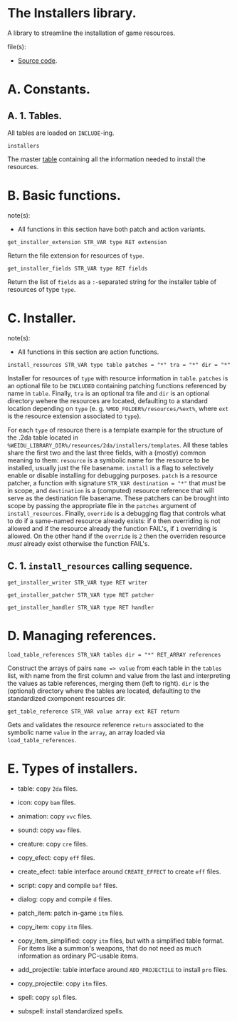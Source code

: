 # The Installers library.

A library to streamline the installation of game resources.

file(s):

* [Source code](../../installers.tpa).

# A. Constants.

## A. 1. Tables.

All tables are loaded on `INCLUDE`-ing.

`installers`

The master [table](../../resources/2da/installers/installers.2da) containing all the information needed to install the resources.

# B. Basic functions.

note(s):
* All functions in this section have both patch and action variants.

`get_installer_extension STR_VAR type RET extension`

Return the file extension for resources of `type`.

`get_installer_fields STR_VAR type RET fields`

Return the list of `fields` as a `:`-separated string for the installer table of resources of type `type`.

# C. Installer.

note(s):
* All functions in this section are action functions.

`install_resources STR_VAR type table patches = "*" tra = "*" dir = "*"`

Installer for resources of `type` with resource information in `table`. `patches` is an optional file to be `INCLUDED` containing patching functions referenced by name in `table`. Finally, `tra` is an optional tra file and `dir` is an optional directory wehere the resources are located, defaulting to a standard location depending on `type` (e. g. `%MOD_FOLDER%/resources/%ext%`, where `ext` is the resource extension associated to `type`).

For each `type` of resource there is a template example for the structure of the .2da table located in `%WEIDU_LIBRARY_DIR%/resources/2da/installers/templates`. All these tables share the first two and the last three fields, with a (mostly) common meaning to them: `resource` is a symbolic name for the resource to be installed, usually just the file basename. `install` is a flag to selectively enable or disable installing for debugging purposes. `patch` is a resource patcher, a function with signature `STR_VAR destination = "*"` that *must* be in scope, and `destination` is a (computed) resource reference that will serve as the destination file basename. These patchers can be brought into scope by passing the appropriate file in the `patches` argument of `install_resources`. Finally, `override` is a debugging flag that controls what to do if a same-named resource already exists: if `0` then overriding is not allowed and if the resource already the function FAIL's, if `1` overriding is allowed. On the other hand if the `override` is `2` then the overriden resource *must* already exist otherwise the function FAIL's.

## C. 1. `install_resources` calling sequence.

`get_installer_writer STR_VAR type RET writer`

`get_installer_patcher STR_VAR type RET patcher`

`get_installer_handler STR_VAR type RET handler`

# D. Managing references.

`load_table_references STR_VAR tables dir = "*" RET_ARRAY references`

Construct the arrays of pairs `name => value` from each table in the `tables` list, with name from the first column and value from the last and interpreting the values as table references, merging them (left to right). `dir` is the (optional) directory where the tables are located, defaulting to the standardized cxomponent resources dir.

`get_table_reference STR_VAR value array ext RET return`

Gets and validates the resource reference `return` associated to the symbolic name `value` in the `array`, an array loaded via `load_table_references`.

# E. Types of installers.

* table: copy `2da` files.

* icon: copy `bam` files.

* animation: copy `vvc` files.

* sound: copy `wav` files.

* creature: copy `cre` files.

* copy_efect: copy `eff` files.

* create_efect: table interface around `CREATE_EFFECT` to create `eff` files.

* script: copy and compile `baf` files.

* dialog: copy and compile `d` files.

* patch_item: patch in-game `itm` files.

* copy_item: copy `itm` files.

* copy_item_simplified: copy `itm` files, but with a simplified table format. For items like a summon's weapons, that do not need as much information as ordinary PC-usable items.

* add_projectile: table interface around `ADD_PROJECTILE` to install `pro` files.

* copy_projectile: copy `itm` files.

* spell: copy `spl` files.

* subspell: install standardized spells.
